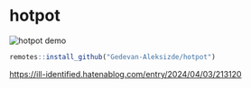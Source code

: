 # hotpot

![hotpot demo](https://github.com:Gedevan-Aleksizde/hotpot/blob/master/doc/anime.gif)


```r
remotes::install_github("Gedevan-Aleksizde/hotpot")
```

https://ill-identified.hatenablog.com/entry/2024/04/03/213120
